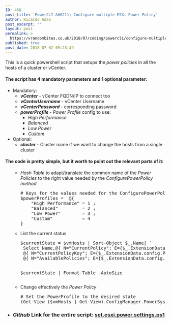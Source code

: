 ```yaml
---
ID: 458
post_title: 'PowerCLI &#8211; Configure multiple ESXi Power Policy'
author: Ricardo Adao
post_excerpt: ""
layout: post
permalink: >
  https://vrandombites.co.uk/2018/07/coding/powercli/configure-multiple-esxi-power-policy/
published: true
post_date: 2018-07-02 09:23:49
---
```

This is a quick powershell script that setups the <em>power policies</em> in all the hosts of a cluster or vCenter.
<h4>The script has 4 mandatory parameters and 1 optional parameter:</h4>
<ul>
 	<li>Mandatory:
<ul>
 	<li><strong><em>vCenter</em> </strong>- vCenter FQDN/IP to connect too</li>
 	<li><strong><em>vCenterUsername</em> </strong>- vCenter Username</li>
 	<li><strong><em>vCenterPassword</em> </strong>- corresponding password</li>
 	<li><strong><em>powerProfile</em> </strong>- <em>Power Profile</em> config to use:
<ul>
 	<li><em>High Performance</em></li>
 	<li><em>Balanced</em></li>
 	<li><em>Low Power</em></li>
 	<li><em>Custom</em></li>
</ul>
</li>
</ul>
</li>
 	<li>Optional:
<ul>
 	<li><strong><em>cluster</em></strong> - Cluster name if we want to change the hosts from a single cluster</li>
</ul>
</li>
</ul>
<h4>The code is pretty simple, but it worth to point out the relevant parts of it:</h4>
<ul>
 	<li style="list-style-type: none;">
<ul>
 	<li><em>Hash Table</em> to adapt/translate the common name of the <em>Power Policies</em> to the right value needed by the <em>ConfigurePowerPolicy method</em>
<pre lang="powershell"># Keys for the values needed for the ConfigurePowerPolicy method
$powerProfiles =  @{
    "High Performance" = 1 ;
    "Balanced"         = 2 ;
    "Low Power"        = 3 ;
    "Custom"           = 4
}</pre>
</li>
</ul>
<ul>
 	<li>List the current status
<pre lang="powershell">$currentState = $vmHosts | Sort-Object $_.Name| `
 Select Name,@{ N="CurrentPolicy"; E={$_.ExtensionData.config.PowerSystemInfo.CurrentPolicy.ShortName}}, `
 @{ N="CurrentPolicyKey"; E={$_.ExtensionData.config.PowerSystemInfo.CurrentPolicy.Key}}, `
 @{ N="AvailablePolicies"; E={$_.ExtensionData.config.PowerSystemCapability.AvailablePolicy.ShortName}}

 $currentState | Format-Table -AutoSize</pre>
</li>
</ul>
<ul>
 	<li>Change effectively the <em>Power Policy</em>
<pre lang="powershell"># Set the PowerProfile to the desired state
(Get-View ($vmHosts | Get-View).ConfigManager.PowerSystem).ConfigurePowerPolicy($powerProfiles.$powerProfile)</pre>
</li>
</ul>
</li>
 	<li>
<h3><em>Github</em> Link for the entire script: <a id="3d163e1fcac63cc037cc983ff10e168a-60e6d2bfcfa450134efd0cce791b92c4804eebf7" class="js-navigation-open" title="set.esxi.power.settings.ps1" href="https://github.com/ricardonadao/vrandombites.co.uk/blob/master/ESXi/set.esxi.power.settings.ps1">set.esxi.power.settings.ps1</a></h3>
</li>
</ul>